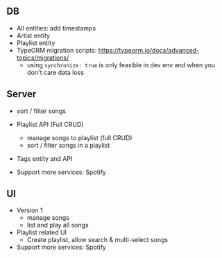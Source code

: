 ## DB

* All entities: add timestamps
* Artist entity
* Playlist entity
* TypeORM migration scripts: https://typeorm.io/docs/advanced-topics/migrations/
  * using `synchronize: true` is only feasible in dev env and when you don't care data loss

## Server
* sort / filter songs
* Playlist API (Full CRUD)
  * manage songs to playlist (full CRUD)
  * sort / filter songs in a playlist

* Tags entity and API

* Support more services: Spotify

## UI
* Version 1
  * manage songs
  * list and play all songs
* Playlist related UI
  * Create playlist, allow search & multi-select songs
* Support more services: Spotify

